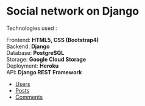 <h1>Social network on Django</h1>
Technologies used :

Frontend: <b>HTML5, CSS (Bootstrap4)</b><br>
Backend: <b>Django</b><br>
Database: <b>PostgreSQL</b><br>
Storage: <b>Google Cloud Storage</b><br>
Deployment: <b>Heroku</b><br>
API: <b>Django REST Framework</b><br>
<ul><li><a href="https://bormannetwork.herokuapp.com/apiusers/">Users</a></li>
<li><a href="https://bormannetwork.herokuapp.com/apiposts/">Posts</a></li>
<li><a href="https://bormannetwork.herokuapp.com/apicomments/">Comments</a></li></ul>
